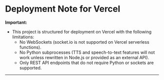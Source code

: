 # Deployment Note for Vercel

**Important:**

- This project is structured for deployment on Vercel with the following limitations:
  - No WebSockets (socket.io is not supported on Vercel serverless functions).
  - No Python subprocesses (TTS and speech-to-text features will not work unless rewritten in Node.js or provided as an external API).
  - Only REST API endpoints that do not require Python or sockets are supported.

---
